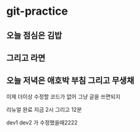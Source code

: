 #  git-practice

## 오늘 점심은 김밥
## 그리고 라면

## 오늘 저녁은 애호박 부침 그리고 무생채


이제 더이상 수정할 코드가 없어
그냥 글을 쓰면되지

리뉴얼 완료
지금 2시
그리고 12분


dev1
dev2 가 수정했을때2222
